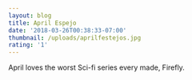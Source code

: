 ```yaml
---
layout: blog
title: April Espejo
date: '2018-03-26T00:38:33-07:00'
thumbnail: /uploads/aprilfestejos.jpg
rating: '1'
---
```

April loves the worst Sci-fi series every made, Firefly.
